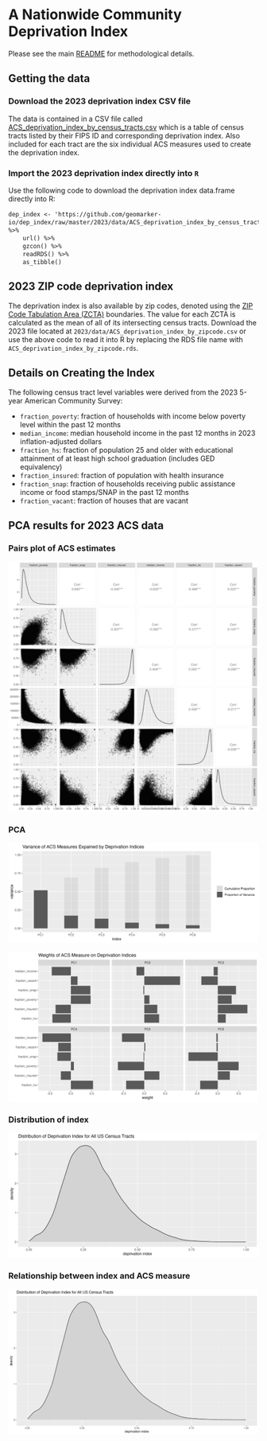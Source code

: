 # A Nationwide Community Deprivation Index

Please see the main [README](../README.md) for methodological details. 

## Getting the data

### Download the 2023 deprivation index CSV file

The data is contained in a CSV file called [ACS_deprivation_index_by_census_tracts.csv](https://github.com/geomarker-io/dep_index/raw/master/2023/data/ACS_deprivation_index_by_census_tracts.csv) which is a table of census tracts listed by their FIPS ID and corresponding deprivation index.  Also included for each tract are the six individual ACS measures used to create the deprivation index.

### Import the 2023 deprivation index directly into `R`

Use the following code to download the deprivation index data.frame directly into R:

```
dep_index <- 'https://github.com/geomarker-io/dep_index/raw/master/2023/data/ACS_deprivation_index_by_census_tracts.rds' %>% 
    url() %>% 
    gzcon() %>% 
    readRDS() %>% 
    as_tibble()
```

## 2023 ZIP code deprivation index

The deprivation index is also available by zip codes, denoted using the [ZIP Code Tabulation Area (ZCTA)](https://en.wikipedia.org/wiki/ZIP_Code_Tabulation_Area) boundaries. The value for each ZCTA is calculated as the mean of all of its intersecting census tracts. Download the 2023 file located at `2023/data/ACS_deprivation_index_by_zipcode.csv` or use the above code to read it into R by replacing the RDS file name with `ACS_deprivation_index_by_zipcode.rds`.

## Details on Creating the Index

The following census tract level variables were derived from the 2023 5-year American Community Survey:

- `fraction_poverty`: fraction of households with income below poverty level within the past 12 months
- `median_income`: median household income in the past 12 months in 2023 inflation-adjusted dollars
- `fraction_hs`: fraction of population 25 and older with educational attainment of at least high school graduation (includes GED equivalency)
- `fraction_insured`: fraction of population with health insurance
- `fraction_snap`: fraction of households receiving public assistance income or food stamps/SNAP in the past 12 months
- `fraction_vacant`: fraction of houses that are vacant

## PCA results for 2023 ACS data

### Pairs plot of ACS estimates

![](2023/figs/acs_data_pairs_plot.jpg)

### PCA

![](2023/figs/variance_of_acs_explained_by_dep_index.jpg)

![](2023/figs/acs_measure_weights_on_dep_index.jpg)

### Distribution of index

![](2023/figs/dep_index_density.jpg)

### Relationship between index and ACS measure

![](2023/figs/dep_index_and_acs_measures_xyplots.jpg)
